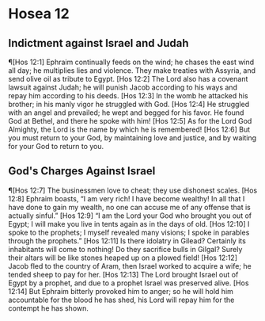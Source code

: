 # Hosea 12

## Indictment against Israel and Judah
¶[Hos 12:1] Ephraim continually feeds on the wind; he chases the east wind all day; he multiplies lies and violence. They make treaties with Assyria, and send olive oil as tribute to Egypt.
[Hos 12:2] The Lord also has a covenant lawsuit against Judah; he will punish Jacob according to his ways and repay him according to his deeds.
[Hos 12:3] In the womb he attacked his brother; in his manly vigor he struggled with God.
[Hos 12:4] He struggled with an angel and prevailed; he wept and begged for his favor. He found God at Bethel, and there he spoke with him!
[Hos 12:5] As for the Lord God Almighty, the Lord is the name by which he is remembered!
[Hos 12:6] But you must return to your God, by maintaining love and justice, and by waiting for your God to return to you.

## God's Charges Against Israel
¶[Hos 12:7] The businessmen love to cheat; they use dishonest scales.
[Hos 12:8] Ephraim boasts, “I am very rich! I have become wealthy! In all that I have done to gain my wealth, no one can accuse me of any offense that is actually sinful.”
[Hos 12:9] “I am the Lord your God who brought you out of Egypt; I will make you live in tents again as in the days of old.
[Hos 12:10] I spoke to the prophets; I myself revealed many visions; I spoke in parables through the prophets.”
[Hos 12:11] Is there idolatry in Gilead? Certainly its inhabitants will come to nothing! Do they sacrifice bulls in Gilgal? Surely their altars will be like stones heaped up on a plowed field!
[Hos 12:12] Jacob fled to the country of Aram, then Israel worked to acquire a wife; he tended sheep to pay for her.
[Hos 12:13] The Lord brought Israel out of Egypt by a prophet, and due to a prophet Israel was preserved alive.
[Hos 12:14] But Ephraim bitterly provoked him to anger; so he will hold him accountable for the blood he has shed, his Lord will repay him for the contempt he has shown.
